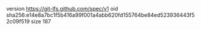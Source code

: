 version https://git-lfs.github.com/spec/v1
oid sha256:e14e8a7bc1f5b416a99f001a4abb620fd155764be84ed523936443f52c09f519
size 187
